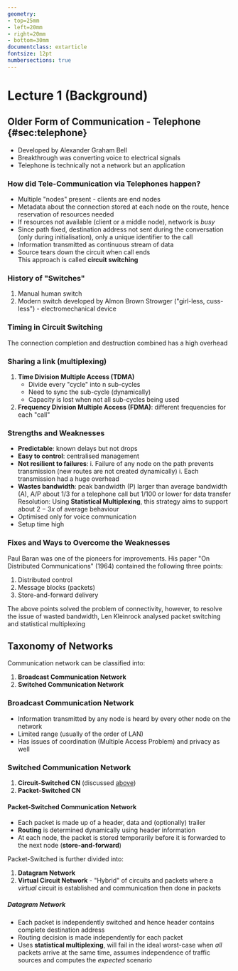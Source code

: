 ```yaml
---
geometry:
- top=25mm
- left=20mm
- right=20mm
- bottom=30mm
documentclass: extarticle
fontsize: 12pt
numbersections: true
---
```


# Lecture 1 (Background)

## Older Form of Communication - Telephone {#sec:telephone}
- Developed by Alexander Graham Bell
- Breakthrough was converting voice to electrical signals
- Telephone is technically not a network but an application

### How did Tele-Communication via Telephones happen?
- Multiple "nodes" present - clients are end nodes
- Metadata about the connection stored at each node on the route, hence reservation of resources needed
- If resources not available (client or a middle node), network is *busy*
- Since path fixed, destination address not sent during the conversation (only during initialisation), only a unique identifier to the call
- Information transmitted as continuous stream of data
- Source tears down the circuit when call ends  
This approach is called **circuit switching**

### History of "Switches"
1. Manual human switch
2. Modern switch developed by Almon Brown Strowger ("girl-less, cuss-less") - electromechanical device

### Timing in Circuit Switching
The connection completion and destruction combined has a high overhead

### Sharing a link (multiplexing)
1. **Time Division Multiple Access (TDMA)**
    - Divide every "cycle" into n sub-cycles
    - Need to sync the sub-cycle (dynamically)
    - Capacity is lost when not all sub-cycles being used
2. **Frequency Division Multiple Access (FDMA)**: different frequencies for each "call"

### Strengths and Weaknesses
- **Predictable**: known delays but not drops
- **Easy to control**: centralised management
- **Not resilient to failures**:
    i. Failure of any node on the path prevents transmission (new routes are not created dynamically)
    i. Each transmission had a huge overhead
- **Wastes bandwidth**: peak bandwidth (P) larger than average bandwidth (A), A/P about 1/3 for a telephone call but 1/100 or lower for data transfer  
  Resolution: Using **Statistical Multiplexing**, this strategy aims to support about $2-3x$ of average behaviour
- Optimised only for voice communication
- Setup time high

### Fixes and Ways to Overcome the Weaknesses
Paul Baran was one of the pioneers for improvements. His paper "On Distributed Communications" (1964) contained the following three points:
1. Distributed control
2. Message blocks (packets)
3. Store-and-forward delivery

The above points solved the problem of connectivity, however, to resolve the issue of wasted bandwidth, Len Kleinrock analysed packet switching and statistical multiplexing


## Taxonomy of Networks

Communication network can be classified into:

1. **Broadcast Communication Network**
2. **Switched Communication Network**

### Broadcast Communication Network
- Information transmitted by any node is heard by every other node on the network
- Limited range (usually of the order of LAN)
- Has issues of coordination (Multiple Access Problem) and privacy as well

### Switched Communication Network
1. **Circuit-Switched CN** (discussed [above](#telephone))
2. **Packet-Switched CN**

#### Packet-Switched Communication Network
- Each packet is made up of a header, data and (optionally) trailer
- **Routing** is determined dynamically using header information
- At each node, the packet is stored temporarily before it is forwarded to the next node (**store-and-forward**)

Packet-Switched is further divided into:

1. **Datagram Network**
2. **Virtual Circuit Network** - "Hybrid" of circuits and packets where a *virtual* circuit is established and communication then done in packets 

##### Datagram Network
- Each packet is independently switched and hence header contains complete destination address
- Routing decision is made independently for each packet
- Uses **statistical multiplexing**, will fail in the ideal worst-case when *all* packets arrive at the same time, assumes independence of traffic sources and computes the *expected* scenario

